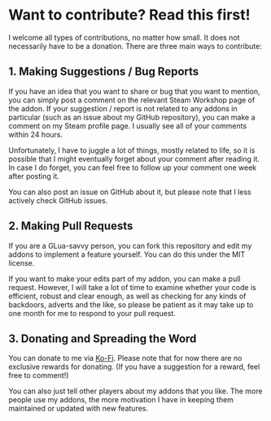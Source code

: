 # Want to contribute? Read this first!
I welcome all types of contributions, no matter how small. It does not necessarily have to be a donation. There are three main ways to contribute:

## 1. Making Suggestions / Bug Reports
If you have an idea that you want to share or bug that you want to mention, you can simply post a comment on the relevant Steam Workshop page of the addon.
If your suggestion / report is not related to any addons in particular (such as an issue about my GitHub repository), you can make a comment on my Steam profile page.
I usually see all of your comments within 24 hours.

Unfortunately, I have to juggle a lot of things, mostly related to life, so it is possible that I might eventually forget about your comment after reading it.
In case I do forget, you can feel free to follow up your comment one week after posting it.

You can also post an issue on GitHub about it, but please note that I less actively check GitHub issues.

## 2. Making Pull Requests
If you are a GLua-savvy person, you can fork this repository and edit my addons to implement a feature yourself. You can do this under the MIT license.

If you want to make your edits part of my addon, you can make a pull request.
However, I will take a lot of time to examine whether your code is efficient, robust and clear enough, as well as checking for any kinds of backdoors, adverts and the like,
so please be patient as it may take up to one month for me to respond to your pull request.

## 3. Donating and Spreading the Word
You can donate to me via [Ko-Fi](https://ko-fi.com/piengineer12). Please note that for now there are no exclusive rewards for donating.
(If you have a suggestion for a reward, feel free to comment!)

You can also just tell other players about my addons that you like.
The more people use my addons, the more motivation I have in keeping them maintained or updated with new features.
